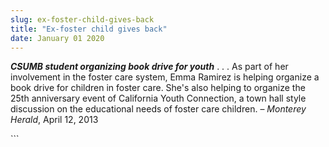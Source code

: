 ```yaml
---
slug: ex-foster-child-gives-back
title: "Ex-foster child gives back"
date: January 01 2020
---
```


  
<p>
  <strong><em>CSUMB student organizing book drive for youth</em></strong> . . .
  As part of her involvement in the foster care system, Emma Ramirez is helping
  organize a book drive for children in foster care. She's also helping to
  organize the 25th anniversary event of California Youth Connection, a town
  hall style discussion on the educational needs of foster care children. –
  <em>Monterey Herald</em>, April 12, 2013
</p>
```
